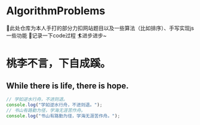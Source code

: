 # AlgorithmProblems
🚀此处仓库为本人手打的部分力扣网站题目以及一些算法（比如排序）、手写实现js一些功能
💯记录一下code过程
🏄‍进步进步~
# 桃李不言，下自成蹊。
## While there is life, there is hope.
```js
// 学如逆水行舟，不进则退。
console.log("学如逆水行舟，不进则退。");
// 书山有路勤为径，学海无涯苦作舟。
console.log("书山有路勤为径，学海无涯苦作舟。");
```

